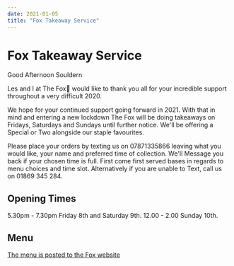 ```yaml
---
date: 2021-01-05
title: "Fox Takeaway Service"
---
```


# Fox Takeaway Service

Good Afternoon Souldern 

Les and I at The Fox🦊 would like to thank you all for your incredible
support throughout a very difficult 2020.

We hope for your continued support going forward in 2021. With that in
mind and entering a new lockdown The Fox will be doing takeaways on
Fridays, Saturdays and Sundays until further notice.
We'll be offering a Special or Two alongside our staple favourites.

Please place your orders by texting us on 07871335866 leaving what you
would like, your name and preferred time of collection. We'll Message
you back if your chosen time is full. First come first served bases in
regards to menu choices and time slot. Alternatively if you are unable
to Text, call us on 01869 345 284.


## Opening Times

5.30pm - 7.30pm Friday 8th and Saturday 9th. 12.00 - 2.00 Sunday 10th.

## Menu

[The menu is posted to the Fox website](https://www.thefoxatsouldern.co.uk/january-21-menu/)
